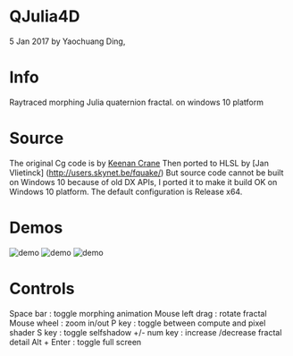 QJulia4D
===============

5 Jan 2017 by Yaochuang Ding, 

Info
====

Raytraced morphing Julia quaternion fractal.
on windows 10 platform

Source
======

The original Cg code is by [Keenan Crane](http://www.cs.cmu.edu/~kmcrane/Projects/QuaternionJulia/)
Then ported to HLSL by [Jan Vlietinck] (http://users.skynet.be/fquake/)
But source code cannot be built on Windows 10 because of old DX APIs, I ported it to make it build OK on Windows 10 platform.
The default configuration is Release x64.


Demos
========
![demo](./1.png)
![demo](./2.png)
![demo](./3.png)

Controls
========

Space bar           : toggle morphing animation
Mouse left drag     : rotate fractal
Mouse wheel         : zoom in/out
P key               : toggle between compute and pixel shader
S key               : toggle selfshadow
+/- num key         : increase /decrease fractal detail
Alt + Enter         : toggle full screen
